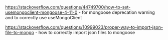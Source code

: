 https://stackoverflow.com/questions/44749700/how-to-set-usemongoclient-mongoose-4-11-0 - for mongoose deprecation warning and to correctly use useMongoClient

https://stackoverflow.com/questions/10999023/proper-way-to-import-json-file-to-mongo - how to correctly import json files to mongoose
